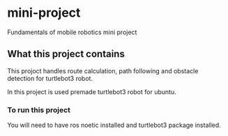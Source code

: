 # mini-project
Fundamentals of mobile robotics mini project

## What this project contains

This projoct handles route calculation, path following and obstacle detection for turtlebot3 robot.
 
In this project is used premade turtlebot3 robot for ubuntu. 

### To run this project

You will need to have ros noetic installed and turtlebot3 package installed.
